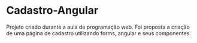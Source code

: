 # Cadastro-Angular
Projeto criado durante a aula de programação web. Foi proposta a criação de uma página de cadastro utilizando forms, angular e seus componentes.

